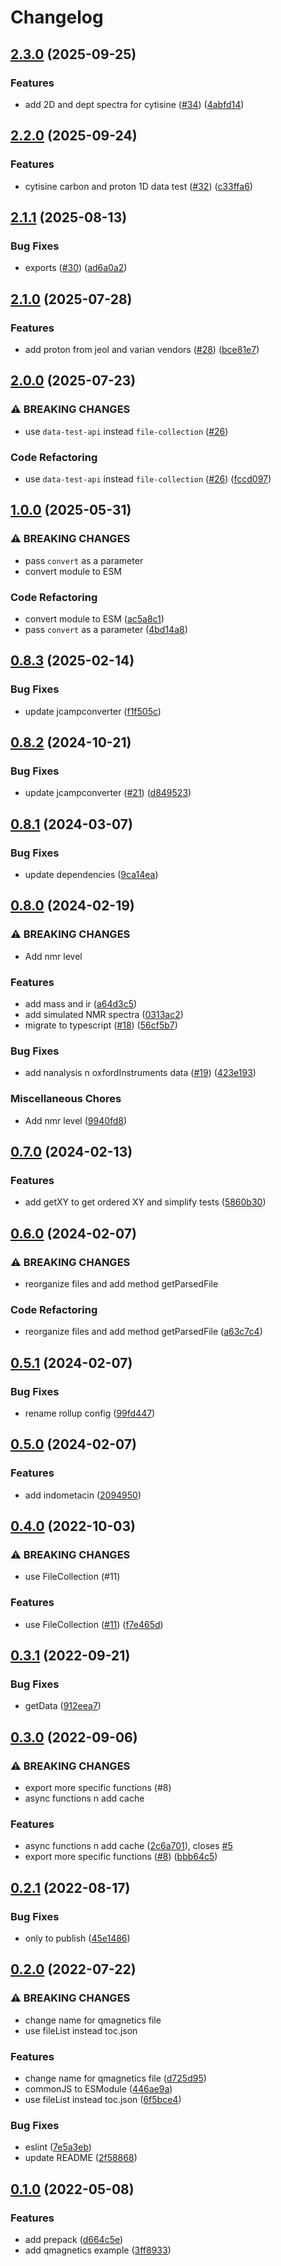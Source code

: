 # Changelog

## [2.3.0](https://github.com/cheminfo/jcamp-data-test/compare/v2.2.0...v2.3.0) (2025-09-25)


### Features

* add 2D and dept spectra for cytisine ([#34](https://github.com/cheminfo/jcamp-data-test/issues/34)) ([4abfd14](https://github.com/cheminfo/jcamp-data-test/commit/4abfd14159a0b448556133e7b4752cf4fadec65c))

## [2.2.0](https://github.com/cheminfo/jcamp-data-test/compare/v2.1.1...v2.2.0) (2025-09-24)


### Features

* cytisine carbon and proton 1D data test ([#32](https://github.com/cheminfo/jcamp-data-test/issues/32)) ([c33ffa6](https://github.com/cheminfo/jcamp-data-test/commit/c33ffa6ae1cae7ca10f08659a0406389d531f367))

## [2.1.1](https://github.com/cheminfo/jcamp-data-test/compare/v2.1.0...v2.1.1) (2025-08-13)


### Bug Fixes

* exports ([#30](https://github.com/cheminfo/jcamp-data-test/issues/30)) ([ad6a0a2](https://github.com/cheminfo/jcamp-data-test/commit/ad6a0a2dcca976ae7a11653eb3794a6e0e5a4482))

## [2.1.0](https://github.com/cheminfo/jcamp-data-test/compare/v2.0.0...v2.1.0) (2025-07-28)


### Features

* add proton from jeol and varian vendors ([#28](https://github.com/cheminfo/jcamp-data-test/issues/28)) ([bce81e7](https://github.com/cheminfo/jcamp-data-test/commit/bce81e78036b5b0d948fa9eebb4de39a7f7483f2))

## [2.0.0](https://github.com/cheminfo/jcamp-data-test/compare/v1.0.0...v2.0.0) (2025-07-23)


### ⚠ BREAKING CHANGES

* use `data-test-api` instead `file-collection` ([#26](https://github.com/cheminfo/jcamp-data-test/issues/26))

### Code Refactoring

* use `data-test-api` instead `file-collection` ([#26](https://github.com/cheminfo/jcamp-data-test/issues/26)) ([fccd097](https://github.com/cheminfo/jcamp-data-test/commit/fccd09719c1a590498e73b36b42f4bce14c9bb92))

## [1.0.0](https://github.com/cheminfo/jcamp-data-test/compare/v0.8.3...v1.0.0) (2025-05-31)


### ⚠ BREAKING CHANGES

* pass `convert` as a parameter
* convert module to ESM

### Code Refactoring

* convert module to ESM ([ac5a8c1](https://github.com/cheminfo/jcamp-data-test/commit/ac5a8c1833fa33c21e7d02eb7ad339de54f76429))
* pass `convert` as a parameter ([4bd14a8](https://github.com/cheminfo/jcamp-data-test/commit/4bd14a8d89ff03b23ad3e9e5d257e29b337d340c))

## [0.8.3](https://github.com/cheminfo/jcamp-data-test/compare/v0.8.2...v0.8.3) (2025-02-14)


### Bug Fixes

* update jcampconverter ([f1f505c](https://github.com/cheminfo/jcamp-data-test/commit/f1f505c189fa76af19bb9658be27f78ad1e1ab69))

## [0.8.2](https://github.com/cheminfo/jcamp-data-test/compare/v0.8.1...v0.8.2) (2024-10-21)


### Bug Fixes

* update jcampconverter ([#21](https://github.com/cheminfo/jcamp-data-test/issues/21)) ([d849523](https://github.com/cheminfo/jcamp-data-test/commit/d8495237bb0eb572c98eb4e43fe190d076f03e77))

## [0.8.1](https://github.com/cheminfo/jcamp-data-test/compare/v0.8.0...v0.8.1) (2024-03-07)


### Bug Fixes

* update dependencies ([9ca14ea](https://github.com/cheminfo/jcamp-data-test/commit/9ca14ea32a281e86f63572b49a961a51277a559d))

## [0.8.0](https://github.com/cheminfo/jcamp-data-test/compare/v0.7.0...v0.8.0) (2024-02-19)


### ⚠ BREAKING CHANGES

* Add nmr level

### Features

* add mass and ir ([a64d3c5](https://github.com/cheminfo/jcamp-data-test/commit/a64d3c515d32be188282218e06cabf37f5b91a4a))
* add simulated NMR spectra ([0313ac2](https://github.com/cheminfo/jcamp-data-test/commit/0313ac23cfe3f1c94539ef60121a636ce9c90e15))
* migrate to typescript ([#18](https://github.com/cheminfo/jcamp-data-test/issues/18)) ([56cf5b7](https://github.com/cheminfo/jcamp-data-test/commit/56cf5b7e9b673865c63989f9a259630310feb7c0))


### Bug Fixes

* add nanalysis n oxfordInstruments data ([#19](https://github.com/cheminfo/jcamp-data-test/issues/19)) ([423e193](https://github.com/cheminfo/jcamp-data-test/commit/423e193e3a64ade8a899153a17782e1ae980c2e4))


### Miscellaneous Chores

* Add nmr level ([9940fd8](https://github.com/cheminfo/jcamp-data-test/commit/9940fd8fd7459532076394c2929e54f92754e9dc))

## [0.7.0](https://github.com/cheminfo/jcamp-data-test/compare/v0.6.0...v0.7.0) (2024-02-13)


### Features

* add getXY to get ordered XY and simplify tests ([5860b30](https://github.com/cheminfo/jcamp-data-test/commit/5860b300cb19afc86023eeaa249261de90701fdf))

## [0.6.0](https://github.com/cheminfo/jcamp-data-test/compare/v0.5.1...v0.6.0) (2024-02-07)


### ⚠ BREAKING CHANGES

* reorganize files and add method getParsedFile

### Code Refactoring

* reorganize files and add method getParsedFile ([a63c7c4](https://github.com/cheminfo/jcamp-data-test/commit/a63c7c4182c52084baa5e747b154ae7d7b7a1fc8))

## [0.5.1](https://github.com/cheminfo/jcamp-data-test/compare/v0.5.0...v0.5.1) (2024-02-07)


### Bug Fixes

* rename rollup config ([99fd447](https://github.com/cheminfo/jcamp-data-test/commit/99fd447956fedad599c00c6e1749806dcfe27bab))

## [0.5.0](https://github.com/cheminfo/jcamp-data-test/compare/v0.4.0...v0.5.0) (2024-02-07)


### Features

* add indometacin ([2094950](https://github.com/cheminfo/jcamp-data-test/commit/2094950e0cb4438fdd2bba322408178e65fda79f))

## [0.4.0](https://github.com/cheminfo/jcamp-data-test/compare/v0.3.1...v0.4.0) (2022-10-03)


### ⚠ BREAKING CHANGES

* use FileCollection (#11)

### Features

* use FileCollection ([#11](https://github.com/cheminfo/jcamp-data-test/issues/11)) ([f7e465d](https://github.com/cheminfo/jcamp-data-test/commit/f7e465d9b528c0c40a19d444527271aaa1668218))

## [0.3.1](https://github.com/cheminfo/jcamp-data-test/compare/v0.3.0...v0.3.1) (2022-09-21)


### Bug Fixes

* getData ([912eea7](https://github.com/cheminfo/jcamp-data-test/commit/912eea782905cfb69e415641948da9a9b8e35ae8))

## [0.3.0](https://github.com/cheminfo/jcamp-data-test/compare/v0.2.1...v0.3.0) (2022-09-06)


### ⚠ BREAKING CHANGES

* export more specific functions (#8)
* async functions n add cache

### Features

* async functions n add cache ([2c6a701](https://github.com/cheminfo/jcamp-data-test/commit/2c6a701ee9fca5ac4285c6ce238b54747b5d1980)), closes [#5](https://github.com/cheminfo/jcamp-data-test/issues/5)
* export more specific functions ([#8](https://github.com/cheminfo/jcamp-data-test/issues/8)) ([bbb64c5](https://github.com/cheminfo/jcamp-data-test/commit/bbb64c5cfb9e50899b1b236cb47ea75ef8a5f1a6))

## [0.2.1](https://github.com/cheminfo/jcamp-data-test/compare/v0.2.0...v0.2.1) (2022-08-17)


### Bug Fixes

* only to publish ([45e1486](https://github.com/cheminfo/jcamp-data-test/commit/45e14868d6d75e8e3d82ea7bc553cf85aa9cccaf))

## [0.2.0](https://github.com/cheminfo/jcamp-data-test/compare/v0.1.0...v0.2.0) (2022-07-22)


### ⚠ BREAKING CHANGES

* change name for qmagnetics file
* use fileList instead toc.json

### Features

* change name for qmagnetics file ([d725d95](https://github.com/cheminfo/jcamp-data-test/commit/d725d956c7d9585a0f7ac80293ea2ab9bd2f4fb3))
* commonJS to ESModule ([446ae9a](https://github.com/cheminfo/jcamp-data-test/commit/446ae9ae345e33d5d575ddec1708ccbf8e0a121e))
* use fileList instead toc.json ([6f5bce4](https://github.com/cheminfo/jcamp-data-test/commit/6f5bce4ee5feea6f5e714b4213a8f925c242bcc3))


### Bug Fixes

* eslint ([7e5a3eb](https://github.com/cheminfo/jcamp-data-test/commit/7e5a3eb7f361eea1b1de47b69f6ee80c01d4681a))
* update README ([2f58868](https://github.com/cheminfo/jcamp-data-test/commit/2f58868943fdbda1558f74f3a7c2bff1295368d0))

## [0.1.0](https://github.com/cheminfo/jcamp-data-test/compare/v0.0.5...v0.1.0) (2022-05-08)


### Features

* add prepack ([d664c5e](https://github.com/cheminfo/jcamp-data-test/commit/d664c5e7e1d0344a7fa4ccf007a7d6ad7c406ec9))
* add qmagnetics example ([3ff8933](https://github.com/cheminfo/jcamp-data-test/commit/3ff89335e7780785af7d5dbaec089d8b702b7074))
